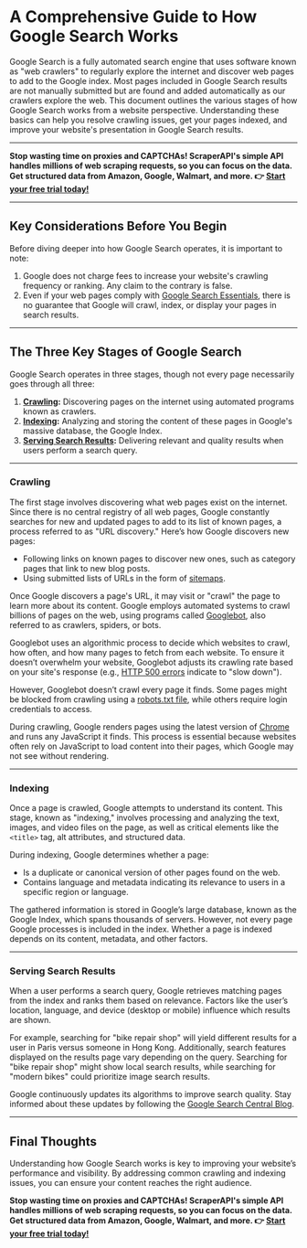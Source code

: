 # A Comprehensive Guide to How Google Search Works

Google Search is a fully automated search engine that uses software known as "web crawlers" to regularly explore the internet and discover web pages to add to the Google index. Most pages included in Google Search results are not manually submitted but are found and added automatically as our crawlers explore the web. This document outlines the various stages of how Google Search works from a website perspective. Understanding these basics can help you resolve crawling issues, get your pages indexed, and improve your website's presentation in Google Search results.

---

**Stop wasting time on proxies and CAPTCHAs! ScraperAPI's simple API handles millions of web scraping requests, so you can focus on the data. Get structured data from Amazon, Google, Walmart, and more. 👉 [Start your free trial today!](https://bit.ly/Scraperapi)**

---

## Key Considerations Before You Begin

Before diving deeper into how Google Search operates, it is important to note:

1. Google does not charge fees to increase your website's crawling frequency or ranking. Any claim to the contrary is false.
2. Even if your web pages comply with [Google Search Essentials](https://developers.google.com/search/docs/essentials?hl=en), there is no guarantee that Google will crawl, index, or display your pages in search results.

---

## The Three Key Stages of Google Search

Google Search operates in three stages, though not every page necessarily goes through all three:

1. **[Crawling](https://developers.google.com/search/docs/fundamentals/how-search-works?hl=en#crawling):** Discovering pages on the internet using automated programs known as crawlers.
2. **[Indexing](https://developers.google.com/search/docs/fundamentals/how-search-works?hl=en#indexing):** Analyzing and storing the content of these pages in Google's massive database, the Google Index.
3. **[Serving Search Results](https://developers.google.com/search/docs/fundamentals/how-search-works?hl=en#serving):** Delivering relevant and quality results when users perform a search query.

---

### Crawling

The first stage involves discovering what web pages exist on the internet. Since there is no central registry of all web pages, Google constantly searches for new and updated pages to add to its list of known pages, a process referred to as "URL discovery." Here’s how Google discovers new pages:

- Following links on known pages to discover new ones, such as category pages that link to new blog posts.
- Using submitted lists of URLs in the form of [sitemaps](https://developers.google.com/search/docs/crawling-indexing/sitemaps/overview?hl=en).

Once Google discovers a page's URL, it may visit or "crawl" the page to learn more about its content. Google employs automated systems to crawl billions of pages on the web, using programs called [Googlebot](https://developers.google.com/search/docs/crawling-indexing/googlebot?hl=en), also referred to as crawlers, spiders, or bots.

Googlebot uses an algorithmic process to decide which websites to crawl, how often, and how many pages to fetch from each website. To ensure it doesn’t overwhelm your website, Googlebot adjusts its crawling rate based on your site's response (e.g., [HTTP 500 errors](https://developers.google.com/search/docs/crawling-indexing/http-network-errors?hl=en) indicate to "slow down").

However, Googlebot doesn’t crawl every page it finds. Some pages might be blocked from crawling using a [robots.txt file](https://developers.google.com/search/docs/crawling-indexing/robots/robots_txt?hl=en), while others require login credentials to access.

During crawling, Google renders pages using the latest version of [Chrome](https://www.google.com/chrome/) and runs any JavaScript it finds. This process is essential because websites often rely on JavaScript to load content into their pages, which Google may not see without rendering.

---

### Indexing

Once a page is crawled, Google attempts to understand its content. This stage, known as "indexing," involves processing and analyzing the text, images, and video files on the page, as well as critical elements like the `<title>` tag, alt attributes, and structured data.

During indexing, Google determines whether a page:

- Is a duplicate or canonical version of other pages found on the web.
- Contains language and metadata indicating its relevance to users in a specific region or language.

The gathered information is stored in Google’s large database, known as the Google Index, which spans thousands of servers. However, not every page Google processes is included in the index. Whether a page is indexed depends on its content, metadata, and other factors.

---

### Serving Search Results

When a user performs a search query, Google retrieves matching pages from the index and ranks them based on relevance. Factors like the user’s location, language, and device (desktop or mobile) influence which results are shown.

For example, searching for "bike repair shop" will yield different results for a user in Paris versus someone in Hong Kong. Additionally, search features displayed on the results page vary depending on the query. Searching for "bike repair shop" might show local search results, while searching for "modern bikes" could prioritize image search results.

Google continuously updates its algorithms to improve search quality. Stay informed about these updates by following the [Google Search Central Blog](https://developers.google.com/search/blog?hl=en).

---

## Final Thoughts

Understanding how Google Search works is key to improving your website’s performance and visibility. By addressing common crawling and indexing issues, you can ensure your content reaches the right audience.

**Stop wasting time on proxies and CAPTCHAs! ScraperAPI's simple API handles millions of web scraping requests, so you can focus on the data. Get structured data from Amazon, Google, Walmart, and more. 👉 [Start your free trial today!](https://bit.ly/Scraperapi)**
